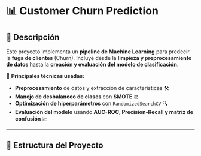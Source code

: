 # 📊 Customer Churn Prediction

## 📌 Descripción
Este proyecto implementa un **pipeline de Machine Learning** para predecir la **fuga de clientes** (Churn). Incluye desde la **limpieza y preprocesamiento de datos** hasta la **creación y evaluación del modelo de clasificación**.

📍 **Principales técnicas usadas:**
- **Preprocesamiento** de datos y extracción de características 🛠️
- **Manejo de desbalanceo de clases** con **SMOTE** ⚖️
- **Optimización de hiperparámetros** con `RandomizedSearchCV` 🔍
- **Evaluación del modelo** usando **AUC-ROC, Precision-Recall y matriz de confusión** 📈

---

## 📂 Estructura del Proyecto
